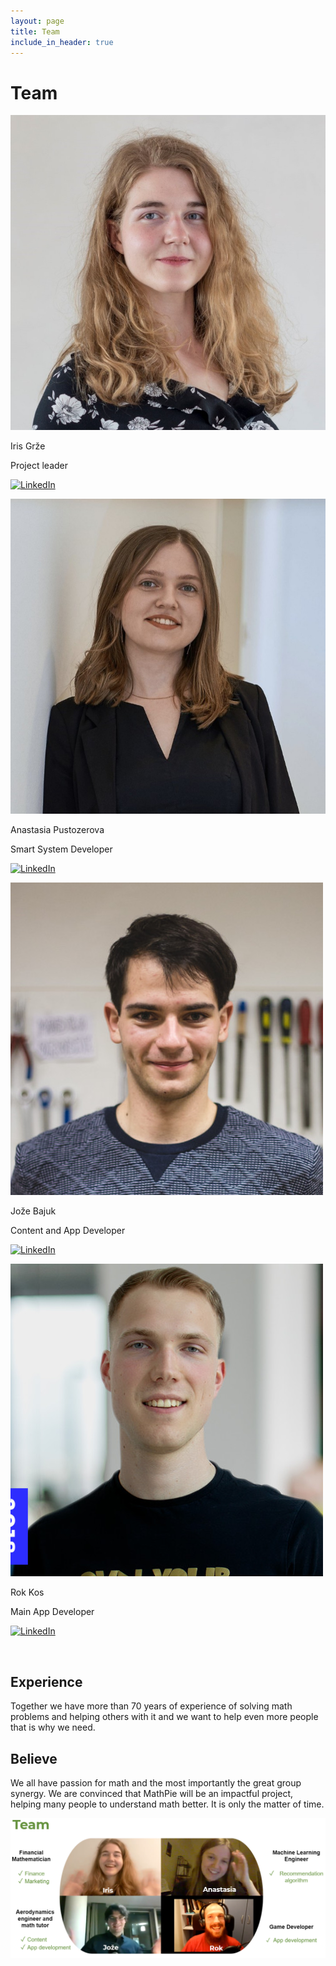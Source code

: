 ```yaml
---
layout: page
title: Team
include_in_header: true
---
```


# Team
![Iris](../assets/MathPieTeam_Iris.jfif)

Iris Grže

Project leader

[![LinkedIn](https://img.shields.io/badge/LinkedIn-0077B5?style=for-the-badge&logo=linkedin&logoColor=white)](https://www.linkedin.com/in/irisgrze/)

![Anastasia](../assets/MathPieTeam_Anastasia.jfif)

Anastasia Pustozerova

Smart System Developer

[![LinkedIn](https://img.shields.io/badge/LinkedIn-0077B5?style=for-the-badge&logo=linkedin&logoColor=white)](https://www.linkedin.com/in/apustozerova/)

![Jože](../assets/MathPieTeam_Joze.jfif)

Jože Bajuk

Content and App Developer

[![LinkedIn](https://img.shields.io/badge/LinkedIn-0077B5?style=for-the-badge&logo=linkedin&logoColor=white)](https://www.linkedin.com/in/joze-bajuk/)

![Rok](../assets/MathPieTeam_Rok.jfif)

Rok Kos

Main App Developer

[![LinkedIn](https://img.shields.io/badge/LinkedIn-0077B5?style=for-the-badge&logo=linkedin&logoColor=white)](https://www.linkedin.com/in/rok-kos/)

<br>

## Experience
Together we have more than 70 years of experience of solving math problems and helping others with it and we want to help even more people that is why we need.
<br>

## Believe
We all have passion for math and the most importantly the great group synergy. We are convinced that MathPie will be an impactful project, helping many people to understand math better. It is only the matter of time.
<br>

![Iris](../assets/TeamPicture.png)

